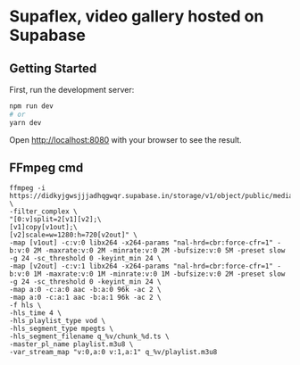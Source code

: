 # Supaflex, video gallery hosted on Supabase

## Getting Started

First, run the development server:

```bash
npm run dev
# or
yarn dev
```

Open [http://localhost:8080](http://localhost:3000) with your browser to see the result.


## FFmpeg cmd

```
ffmpeg -i https://didkyjgwsjjjadhqgwqr.supabase.in/storage/v1/object/public/media/sources/test_video.mp4 \
-filter_complex \
"[0:v]split=2[v1][v2];\
[v1]copy[v1out];\
[v2]scale=w=1280:h=720[v2out]" \
-map [v1out] -c:v:0 libx264 -x264-params "nal-hrd=cbr:force-cfr=1" -b:v:0 2M -maxrate:v:0 2M -minrate:v:0 2M -bufsize:v:0 5M -preset slow -g 24 -sc_threshold 0 -keyint_min 24 \
-map [v2out] -c:v:1 libx264 -x264-params "nal-hrd=cbr:force-cfr=1" -b:v:0 1M -maxrate:v:0 1M -minrate:v:0 1M -bufsize:v:0 2M -preset slow -g 24 -sc_threshold 0 -keyint_min 24 \
-map a:0 -c:a:0 aac -b:a:0 96k -ac 2 \
-map a:0 -c:a:1 aac -b:a:1 96k -ac 2 \
-f hls \
-hls_time 4 \
-hls_playlist_type vod \
-hls_segment_type mpegts \
-hls_segment_filename q_%v/chunk_%d.ts \
-master_pl_name playlist.m3u8 \
-var_stream_map "v:0,a:0 v:1,a:1" q_%v/playlist.m3u8
```